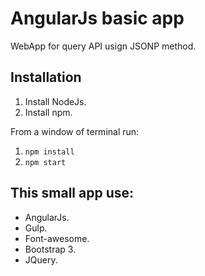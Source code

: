 # AngularJs basic app
WebApp for query API usign JSONP method.

## Installation

1. Install NodeJs.
2. Install npm.

From a window of terminal run:

1. `npm install`
2. `npm start`

## This small app use:

* AngularJs.
* Gulp.
* Font-awesome.
* Bootstrap 3.
* JQuery.
